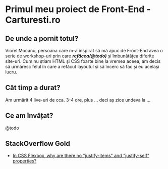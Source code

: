 # Primul meu proiect de Front-End - Carturesti.ro
## De unde a pornit totul?
Viorel Mocanu, persoana care m-a inspirat să mă apuc de Front-End avea o serie de workshop-uri prin care ___*refăcea(@todo)*___ și îmbunătățea diferite site-uri. Cum nu știam HTML și CSS foarte bine la vremea aceea, am decis să urmăresc felul în care a refăcut layoutul și să încerc să fac și eu același lucru.

## Cât timp a durat?
Am urmărit 4 live-uri de cca. 3-4 ore, plus ... deci aș zice undeva la ...

## Ce am învățat?
@todo
## StackOverflow Gold
* [In CSS Flexbox, why are there no "justify-items" and "justify-self" properties?](https://stackoverflow.com/questions/32551291/in-css-flexbox-why-are-there-no-justify-items-and-justify-self-properties?rq=1)
